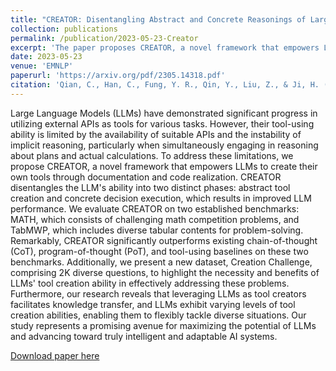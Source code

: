 ```yaml
---
title: "CREATOR: Disentangling Abstract and Concrete Reasonings of Large Language Models through Tool Creation"
collection: publications
permalink: /publication/2023-05-23-Creator
excerpt: 'The paper proposes CREATOR, a novel framework that empowers LLMs to create their own tools through documentation and code realization'
date: 2023-05-23
venue: 'EMNLP'
paperurl: 'https://arxiv.org/pdf/2305.14318.pdf'
citation: 'Qian, C., Han, C., Fung, Y. R., Qin, Y., Liu, Z., & Ji, H. (2023). CREATOR: Disentangling Abstract and Concrete Reasonings of Large Language Models through Tool Creation. ArXiv. /abs/2305.14318'
---
```


Large Language Models (LLMs) have demonstrated significant progress in utilizing external APIs as tools for various tasks. However, their tool-using ability is limited by the availability of suitable APIs and the instability of implicit reasoning, particularly when simultaneously engaging in reasoning about plans and actual calculations. To address these limitations, we propose CREATOR, a novel framework that empowers LLMs to create their own tools through documentation and code realization. CREATOR disentangles the LLM's ability into two distinct phases: abstract tool creation and concrete decision execution, which results in improved LLM performance. We evaluate CREATOR on two established benchmarks: MATH, which consists of challenging math competition problems, and TabMWP, which includes diverse tabular contents for problem-solving. Remarkably, CREATOR significantly outperforms existing chain-of-thought (CoT), program-of-thought (PoT), and tool-using baselines on these two benchmarks. Additionally, we present a new dataset, Creation Challenge, comprising 2K diverse questions, to highlight the necessity and benefits of LLMs' tool creation ability in effectively addressing these problems. Furthermore, our research reveals that leveraging LLMs as tool creators facilitates knowledge transfer, and LLMs exhibit varying levels of tool creation abilities, enabling them to flexibly tackle diverse situations. Our study represents a promising avenue for maximizing the potential of LLMs and advancing toward truly intelligent and adaptable AI systems.

[Download paper here](https://arxiv.org/pdf/2305.14318.pdf)

